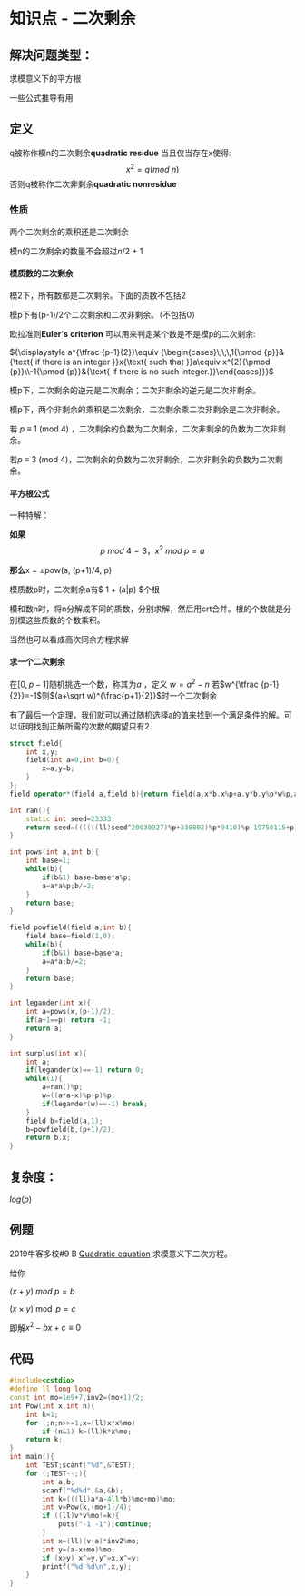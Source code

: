 # 知识点 - 二次剩余



## 解决问题类型：

求模意义下的平方根

一些公式推导有用

## 定义

q被称作模n的二次剩余**quadratic residue** 当且仅当存在x使得:
$$
x^2=q(mod\ n)
$$
否则q被称作二次非剩余**quadratic nonresidue**

### 性质

两个二次剩余的乘积还是二次剩余

模n的二次剩余的数量不会超过*n*/2 + 1

#### 模质数的二次剩余

模2下，所有数都是二次剩余。下面的质数不包括2

模p下有(p-1)/2个二次剩余和二次非剩余。（不包括0）

欧拉准则**Euler**'**s** **criterion** 可以用来判定某个数是不是模p的二次剩余:

${\displaystyle a^{\tfrac {p-1}{2}}\equiv {\begin{cases}\;\;\,1{\pmod {p}}&{\text{ if there is an integer }}x{\text{ such that }}a\equiv x^{2}{\pmod {p}}\\-1{\pmod {p}}&{\text{ if there is no such integer.}}\end{cases}}}$

模p下，二次剩余的逆元是二次剩余；二次非剩余的逆元是二次非剩余。

模p下，两个非剩余的乘积是二次剩余，二次剩余乘二次非剩余是二次非剩余。

若 *p* ≡ 1 (mod 4)  ，二次剩余的负数为二次剩余，二次非剩余的负数为二次非剩余。

若*p* ≡ 3 (mod 4)，二次剩余的负数为二次非剩余，二次非剩余的负数为二次剩余。

#### 平方根公式

一种特解：

 **如果**
$$
p\ mod\ 4 =3，x^2\ mod\ p = a
$$


 **那么**x = ±pow(a, (p+1)/4, p)


模质数p时，二次剩余a有$ 1 + (a|p) $个根

模和数n时，将n分解成不同的质数，分别求解，然后用crt合并。根的个数就是分别模这些质数的个数乘积。

当然也可以看成高次同余方程求解

#### 求一个二次剩余

在$[0,p−1]$随机挑选一个数，称其为$a$ ，定义 $w=a^2-n$ 若$w^{\tfrac {p-1}{2}}=-1$则$(a+\sqrt w)^{\frac{p+1}{2}}$时一个二次剩余

有了最后一个定理，我们就可以通过随机选择a的值来找到一个满足条件的解。可以证明找到正解所需的次数的期望只有2.

```cpp
struct field{
	int x,y;
	field(int a=0,int b=0){
		x=a;y=b;
	}
};
field operator*(field a,field b){return field(a.x*b.x%p+a.y*b.y%p*w%p,a.x*b.y%p+a.y*b.x%p);}

int ran(){
	static int seed=23333;
	return seed=((((((ll)seed^20030927)%p+330802)%p*9410)%p-19750115+p)%p^730903)%p;
}

int pows(int a,int b){
	int base=1;
	while(b){
		if(b&1) base=base*a%p;
		a=a*a%p;b/=2;
	}
	return base;
}

field powfield(field a,int b){
	field base=field(1,0);
	while(b){
		if(b&1) base=base*a;
		a=a*a;b/=2;
	}
	return base;
}

int legander(int x){
	int a=pows(x,(p-1)/2);
	if(a+1==p) return -1;
	return a;
}

int surplus(int x){
	int a;
	if(legander(x)==-1) return 0;
	while(1){
		a=ran()%p;
		w=((a*a-x)%p+p)%p;
		if(legander(w)==-1) break;
	}
	field b=field(a,1);
	b=powfield(b,(p+1)/2);
	return b.x;
}

```



## 复杂度：

$log(p)$

## 例题



2019牛客多校#9 B [Quadratic equation](https://ac.nowcoder.com/acm/contest/889/B) 求模意义下二次方程。

给你

$(x + y)\ mod\ p = b$

$(x \times y) \bmod p=c$  

即解$x^2-bx+c\equiv 0$

## 代码

```cpp
#include<cstdio>
#define ll long long
const int mo=1e9+7,inv2=(mo+1)/2;
int Pow(int x,int n){
    int k=1;
    for (;n;n>>=1,x=(ll)x*x%mo)
        if (n&1) k=(ll)k*x%mo;
    return k;
}
int main(){
    int TEST;scanf("%d",&TEST);
    for (;TEST--;){
        int a,b;
        scanf("%d%d",&a,&b);
        int k=(((ll)a*a-4ll*b)%mo+mo)%mo;
        int v=Pow(k,(mo+1)/4);
        if ((ll)v*v%mo!=k){
            puts("-1 -1");continue;
        }
        int x=(ll)(v+a)*inv2%mo;
        int y=(a-x+mo)%mo;
        if (x>y) x^=y,y^=x,x^=y;
        printf("%d %d\n",x,y);
    }
}
```

